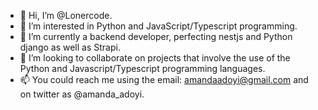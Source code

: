 - 👋 Hi, I’m @Lonercode.
- 👀 I’m interested in Python and JavaScript/Typescript programming.
- 🌱 I’m currently a backend developer, perfecting nestjs and Python django as well as Strapi.
- 💞️ I’m looking to collaborate on projects that involve the use of the Python and Javascript/Typescript programming languages.
- 📫 You could reach me using the email: amandaadoyi@gmail.com and on twitter as @amanda_adoyi.

<!---
Lonercode/Lonercode is a ✨ special ✨ repository because its `README.md` (this file) appears on your GitHub profile.
You can click the Preview link to take a look at your changes.
--->
